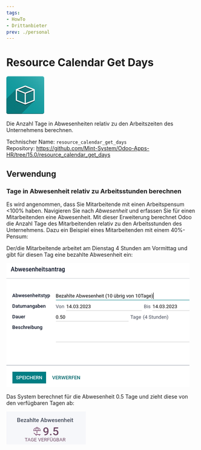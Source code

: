 ```yaml
---
tags:
- HowTo
- Drittanbieter
prev: ./personal
---
```

# Resource Calendar Get Days
![icon_oms_box](assets/icon_oms_box.png)

Die Anzahl Tage in Abwesenheiten relativ zu den Arbeitszeiten des Unternehmens berechnen.

Technischer Name: `resource_calendar_get_days`\
Repository: <https://github.com/Mint-System/Odoo-Apps-HR/tree/15.0/resource_calendar_get_days>

## Verwendung

### Tage in Abwesenheit relativ zu Arbeitsstunden berechnen

Es wird angenommen, dass Sie Mitarbeitende mit einen Arbeitspensum <100% haben. Navigieren Sie nach *Abwesenheit* und erfassen Sie für einen Mitarbeitenden eine Abwesenheit. Mit dieser Erweiterung berechnet Odoo die Anzahl Tage des Mitarbeitenden relativ zu den Arbeitsstunden des Unternehmens. Dazu ein Beispiel eines Mitarbeitenden mit einem 40%-Pensum:

Der/die Mitarbeitende arbeitet am Dienstag 4 Stunden am Vormittag und gibt für diesen Tag eine bezahlte Abwesenheit ein:

![](assets/Resource%20Calendar%20Get%20Days%201%20Tag.png)

Das System berechnet für die Abwesenheit 0.5 Tage und zieht diese von den verfügbaren Tagen ab:

![](assets/Resource%20Calendar%20Get%20Days%20Guthaben.png)
